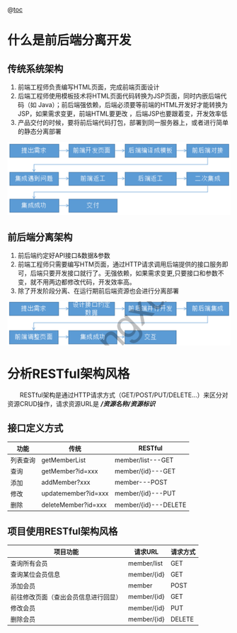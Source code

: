 @[toc](前后端分离开发概念)

# 什么是前后端分离开发
## 传统系统架构

1. 前端工程师负责编写HTML页面，完成前端页面设计
2. 后端工程师使用模板技术将HTML页面代码转换为JSP页面，同时内嵌后端代码（如 Java）；前后端强依赖，后端必须要等前端的HTML开发好才能转换为JSP，如果需求变更，前端HTML要更改 ，后端JSP也要跟着变，开发效率低
3. 产品交付的时候，要将前后端代码打包，部署到同一服务器上，或者进行简单的静态分离部署

![传统架构图](../images/01-前后端分离开发概念/01-传统架构图.png)

## 前后端分离架构

1. 前后端约定好API接口&数据&参数
2. 前端工程师只需要编写HTM页面，通过HTTP请求调用后端提供的接口服务即可，后端只要开发接口就行了。无强依赖，如果需求变更,只要接口和参数不变，就不用两边都修改代码，开发效率高。
3. 除了开发阶段分离、在运行期前后端资源也会进行分离部署

![前后端分离开发图](../images/01-前后端分离开发概念/02-前后端分离开发图.png)

# 分析RESTful架构风格
&emsp;&emsp;RESTful架构是通过HTTP请求方式（GET/POST/PUT/DELETE...）来区分对资源CRUD操作，请求资源URL是 *__/资源名称/资源标识__*

## 接口定义方式

功能 | 传统 |  RESTful  
-|-|-
列表查询 | getMemberList | member/list---GET |
查询 | getMember?id=xxx | member/{id}---GET |
添加 | addMember?xxx | member---POST |
修改 | updatemember?id=xxx | member/{id}---PUT |
删除 | deleteMember?id=xxx | member/{id}---DELETE |

## 项目使用RESTful架构风格

项目功能 | 请求URL |  请求方式  
-|-|-
查询所有会员 | member/list | GET |
查询某位会员信息 | member/{id} | GET |
添加会员 | member | POST |
前往修改页面（查出会员信息进行回显） | member/{id} | GET |
修改会员 | member/{id} | PUT |
删除会员 | member/{id} | DELETE |